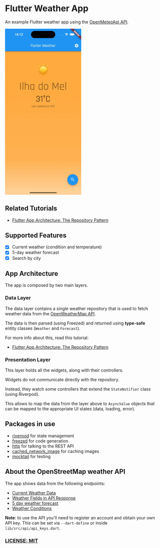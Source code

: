 # Flutter Weather App

An example Flutter weather app using the [OpenMeteoApi API](https://open-meteo.com/).

<img src="https://github.com/leonardocaracho/flutter_weather/blob/main/.github/images/flutter_weather.gif?raw=true" alt="Flutter Weather App Preview" width=50% height=50%>

## Related Tutorials

- [Flutter App Architecture: The Repository Pattern](https://codewithandrea.com/articles/flutter-repository-pattern/)

## Supported Features

- [x] Current weather (condition and temperature)
- [x] 5-day weather forecast
- [x] Search by city

## App Architecture

The app is composed by two main layers.

### Data Layer

The data layer contains a single weather repository that is used to fetch weather data from the [OpenWeatherMap API](https://openweathermap.org/api).

The data is then parsed (using Freezed) and returned using **type-safe** entity classes (`Weather` and `Forecast`).

For more info about this, read this tutorial:

- [Flutter App Architecture: The Repository Pattern](https://codewithandrea.com/articles/flutter-repository-pattern/)

### Presentation Layer

This layer holds all the widgets, along with their controllers.

Widgets do not communicate directly with the repository.

Instead, they watch some controllers that extend the `StateNotifier` class (using Riverpod).

This allows to map the data from the layer above to `AsyncValue` objects that can be mapped to the appropriate UI states (data, loading, error).

## Packages in use

- [riverpod](https://pub.dev/packages/riverpod) for state management
- [freezed](https://pub.dev/packages/freezed) for code generation
- [http](https://pub.dev/packages/http) for talking to the REST API
- [cached_network_image](https://pub.dev/packages/cached_network_image) for caching images
- [mocktail](https://pub.dev/packages/mocktail) for testing

## About the OpenStreetMap weather API

The app shows data from the following endpoints:

- [Current Weather Data](https://openweathermap.org/current)
- [Weather Fields in API Response](https://openweathermap.org/current#parameter)
- [5 day weather forecast](https://openweathermap.org/forecast5)
- [Weather Conditions](https://openweathermap.org/weather-conditions)

**Note**: to use the API you'll need to register an account and obtain your own API key. This can be set via `--dart-define` or inside `lib/src/api/api_keys.dart`.

### [LICENSE: MIT](LICENSE.md)